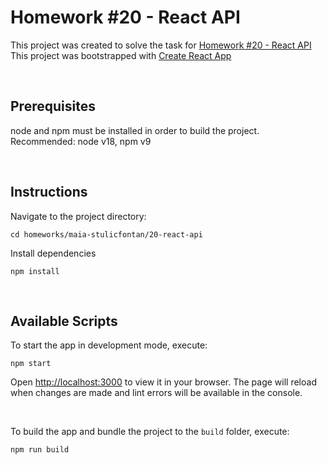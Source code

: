 # Homework #20 - React API

This project was created to solve the task for [Homework #20 - React API](https://github.com/qaprosoft/react-laba-international-2/blob/main/lectures/20-react-api/task.md)\
This project was bootstrapped with [Create React App](https://github.com/facebook/create-react-app)

<br>

## Prerequisites

node and npm must be installed in order to build the project. Recommended: node v18, npm v9

<br>

## Instructions

Navigate to the project directory:

```
cd homeworks/maia-stulicfontan/20-react-api
```

Install dependencies

```
npm install
```

<br>

## Available Scripts

To start the app in development mode, execute:

```
npm start
```

Open [http://localhost:3000](http://localhost:3000) to view it in your browser. The page will reload when changes are made and lint errors will be available in the console.

<br>

To build the app and bundle the project to the `build` folder, execute:

```
npm run build
```
